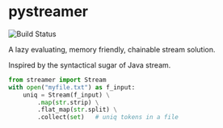 # pystreamer
![Build Status](https://travis-ci.com/Arnoldosmium/pystreamer.svg?branch=develop)

A lazy evaluating, memory friendly, chainable stream solution.

Inspired by the syntactical sugar of Java stream.

```python
from streamer import Stream
with open("myfile.txt") as f_input:
    uniq = Stream(f_input) \
        .map(str.strip) \
        .flat_map(str.split) \
        .collect(set)   # uniq tokens in a file
```

